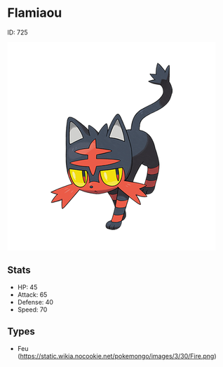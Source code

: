 # Flamiaou


ID: 725

![](https://raw.githubusercontent.com/PokeAPI/sprites/master/sprites/pokemon/other/official-artwork/725.png "Flamiaou")

## Stats


 - HP: 45
 - Attack: 65
 - Defense: 40
 - Speed: 70

## Types


 - Feu (https://static.wikia.nocookie.net/pokemongo/images/3/30/Fire.png)
